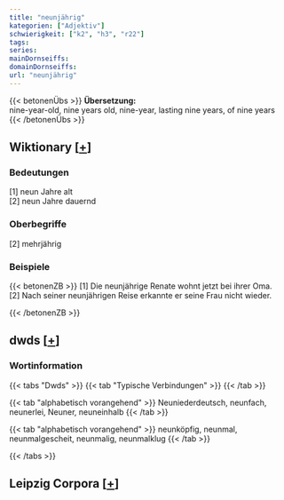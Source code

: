 ```yaml
---
title: "neunjährig"
kategorien: ["Adjektiv"]
schwierigkeit: ["k2", "h3", "r22"]
tags:
series:
mainDornseiffs:
domainDornseiffs:
url: "neunjährig"
---
```


{{< betonenÜbs >}}
**Übersetzung:**  
nine-year-old, nine years old, nine-year, lasting nine years, of nine years  
{{< /betonenÜbs >}}

## Wiktionary [[+](https://de.wiktionary.org/wiki/neunjährig)]

### Bedeutungen
[1] neun Jahre alt  
[2] neun Jahre dauernd  

### Oberbegriffe
[2] mehrjährig  

### Beispiele
{{< betonenZB >}}
[1] Die neunjährige Renate wohnt jetzt bei ihrer Oma.  
[2] Nach seiner neunjährigen Reise erkannte er seine Frau nicht wieder.  

{{< /betonenZB >}}


## dwds [[+](https://www.dwds.de/wb/neunjährig)]

### Wortinformation
{{< tabs "Dwds" >}}
{{< tab "Typische Verbindungen" >}}
{{< /tab >}}

{{< tab "alphabetisch vorangehend" >}}
Neuniederdeutsch, neunfach, neunerlei, Neuner, neuneinhalb
{{< /tab >}}

{{< tab "alphabetisch vorangehend" >}}
neunköpfig, neunmal, neunmalgescheit, neunmalig, neunmalklug
{{< /tab >}}

{{< /tabs >}}

## Leipzig Corpora [[+](https://corpora.uni-leipzig.de/en/res?word=neunjährig&corpusId=deu_newscrawl-public_2018)]

